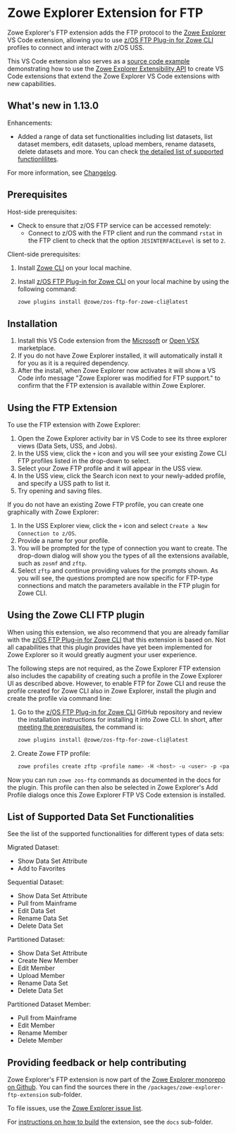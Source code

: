 # Zowe Explorer Extension for FTP

Zowe Explorer's FTP extension adds the FTP protocol to the [Zowe Explorer](https://github.com/zowe/vscode-extension-for-zowe) VS Code extension, allowing you to use [z/OS FTP Plug-in for Zowe CLI](https://github.com/zowe/zowe-cli-ftp-plugin) profiles to connect and interact with z/OS USS.

This VS Code extension also serves as a [source code example](https://github.com/zowe/vscode-extension-for-zowe/tree/master/packages/zowe-explorer-ftp-extension) demonstrating how to use the [Zowe Explorer Extensibility API](https://github.com/zowe/vscode-extension-for-zowe/tree/master/packages/zowe-explorer-api) to create VS Code extensions that extend the Zowe Explorer VS Code extensions with new capabilities.

## What's new in 1.13.0

Enhancements:

- Added a range of data set functionalities including list datasets, list dataset members, edit datasets, upload members, rename datasets, delete datasets and more. You can check [the detailed list of supported functionlilites](#list-of-supported-data-set-functionalities).

For more information, see [Changelog](https://github.com/zowe/vscode-extension-for-zowe/blob/master/packages/zowe-explorer-ftp-extension/CHANGELOG.md).

## Prerequisites

Host-side prerequisites:

- Check to ensure that z/OS FTP service can be accessed remotely:
  - Connect to z/OS with the FTP client and run the command `rstat` in the FTP client to check that the option `JESINTERFACELevel` is set to `2`.

Client-side prerequisites:

1. Install [Zowe CLI](https://docs.zowe.org/stable/user-guide/cli-installcli.html) on your local machine.
1. Install [z/OS FTP Plug-in for Zowe CLI](https://github.com/zowe/zowe-cli-ftp-plugin) on your local machine by using the following command:

   ```bash
   zowe plugins install @zowe/zos-ftp-for-zowe-cli@latest
   ```

## Installation

1. Install this VS Code extension from the [Microsoft](https://marketplace.visualstudio.com/items?itemName=Zowe.zowe-explorer-ftp-extension) or [Open VSX](https://open-vsx.org/extension/Zowe/zowe-explorer-ftp-extension) marketplace.
2. If you do not have Zowe Explorer installed, it will automatically install it for you as it is a required dependency.
3. After the install, when Zowe Explorer now activates it will show a VS Code info message "Zowe Explorer was modified for FTP support." to confirm that the FTP extension is available within Zowe Explorer.

## Using the FTP Extension

To use the FTP extension with Zowe Explorer:

1. Open the Zowe Explorer activity bar in VS Code to see its three explorer views (Data Sets, USS, and Jobs).
2. In the USS view, click the `+` icon and you will see your existing Zowe CLI FTP profiles listed in the drop-down to select.
3. Select your Zowe FTP profile and it will appear in the USS view.
4. In the USS view, click the Search icon next to your newly-added profile, and specify a USS path to list it.
5. Try opening and saving files.

If you do not have an existing Zowe FTP profile, you can create one graphically with Zowe Explorer:

1. In the USS Explorer view, click the `+` icon and select `Create a New Connection to z/OS`.
2. Provide a name for your profile.
3. You will be prompted for the type of connection you want to create. The drop-down dialog will show you the types of all the extensions available, such as `zosmf` and `zftp`.
4. Select `zftp` and continue providing values for the prompts shown. As you will see, the questions prompted are now specific for FTP-type connections and match the parameters available in the FTP plugin for Zowe CLI.

## Using the Zowe CLI FTP plugin

When using this extension, we also recommend that you are already familiar with the [z/OS FTP Plug-in for Zowe CLI](https://github.com/zowe/zowe-cli-ftp-plugin) that this extension is based on. Not all capabilities that this plugin provides have yet been implemented for Zowe Explorer so it would greatly augment your user experience.

The following steps are not required, as the Zowe Explorer FTP extension also includes the capability of creating such a profile in the Zowe Explorer UI as described above. However, to enable FTP for Zowe CLI and reuse the profile created for Zowe CLI also in Zowe Explorer, install the plugin and create the profile via command line:

1. Go to the [z/OS FTP Plug-in for Zowe CLI](https://github.com/zowe/zowe-cli-ftp-plugin) GitHub repository and review the installation instructions for installing it into Zowe CLI. In short, after [meeting the prerequisites](https://github.com/zowe/zowe-cli-ftp-plugin#software-requirements), the command is:

   ```bash
   zowe plugins install @zowe/zos-ftp-for-zowe-cli@latest
   ```

2. Create Zowe FTP profile:

   ```bash
   zowe profiles create zftp <profile name> -H <host> -u <user> -p <password> -P <port>
   ```

Now you can run `zowe zos-ftp` commands as documented in the docs for the plugin. This profile can then also be selected in Zowe Explorer's Add Profile dialogs once this Zowe Explorer FTP VS Code extension is installed.

## List of Supported Data Set Functionalities

See the list of the supported functionalities for different types of data sets:

Migrated Dataset:

- Show Data Set Attribute
- Add to Favorites

Sequential Dataset:

- Show Data Set Attribute
- Pull from Mainframe
- Edit Data Set
- Rename Data Set
- Delete Data Set

Partitioned Dataset:

- Show Data Set Attribute
- Create New Member
- Edit Member
- Upload Member
- Rename Data Set
- Delete Data Set

Partitioned Dataset Member:

- Pull from Mainframe
- Edit Member
- Rename Member
- Delete Member

## Providing feedback or help contributing

Zowe Explorer's FTP extension is now part of the [Zowe Explorer monorepo on Github](https://github.com/zowe/vscode-extension-for-zowe). You can find the sources there in the `/packages/zowe-explorer-ftp-extension` sub-folder.

To file issues, use the [Zowe Explorer issue list](https://github.com/zowe/vscode-extension-for-zowe/issues).

For [instructions on how to build](https://github.com/zowe/vscode-extension-for-zowe/tree/master/packages/zowe-explorer-ftp-extension/docs/README.md) the extension, see the `docs` sub-folder.
